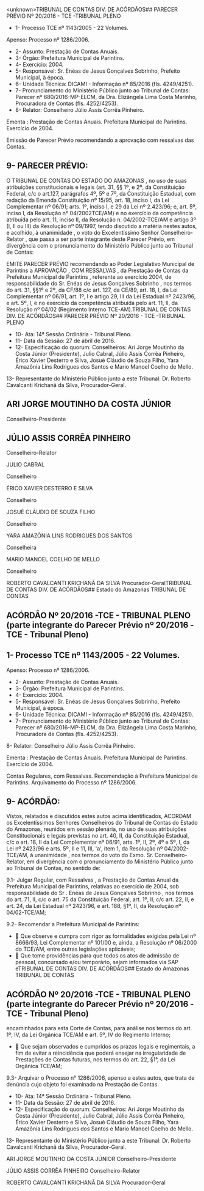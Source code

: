 &lt;unknown&gt;TRIBUNAL DE CONTAS DIV. DE ACÓRDÃOS## PARECER PRÉVIO Nº 20/2016 - TCE -TRIBUNAL PLENO

- 1- Processo TCE nº 1143/2005 - 22 Volumes.

Apenso: Processo nº 1286/2006.

- 2- Assunto: Prestação de Contas Anuais.
- 3- Órgão: Prefeitura Municipal de Parintins.
- 4- Exercício: 2004.
- 5-  Responsável: Sr.  Enéas  de  Jesus  Gonçalves  Sobrinho,  Prefeito  Municipal,  à época.
- 6- Unidade Técnica: DICAMI - Informação nº 85/2016 (fls. 4249/4251).
- 7- Pronunciamento do Ministério Público junto ao Tribunal de Contas: Parecer nº 680/2016-MP-ELCM, da Dra. Elizângela Lima Costa Marinho, Procuradora de Contas (fls. 4252/4253).
- 8- Relator: Conselheiro Júlio Assis Corrêa Pinheiro.

Ementa : Prestação de Contas Anuais. Prefeitura  Municipal  de  Parintins.  Exercício de 2004.

Emissão de Parecer Prévio recomendando a aprovação com ressalvas das Contas.

## 9- PARECER PRÉVIO:

O TRIBUNAL DE CONTAS DO ESTADO DO AMAZONAS ,  no  uso  de suas atribuições constitucionais e legais (art. 31, §§ 1º, e 2º, da Constituição Federal, c/c  o  art.127,  parágrafos  4º,  5º  e  7º,  da  Constituição  Estadual,  com  redação  da Emenda Constituição nº 15/95, art. 18, inciso I, da Lei Complementar nº 06/91; arts. 1º,  inciso  I,  e  29  da  Lei  nº  2.423/96;  e,  art.  5º,  inciso  I,  da  Resolução  nº  04/2002TCE/AM) e no exercício da competência atribuída pelo art. 11, inciso II, da Resolução n. 04/2002-TCE/AM e artigo 3º (I, II ou III) da Resolução nº 09/1997, tendo discutido a matéria nestes autos, e acolhido, à unanimidade ,  o  voto  do  Excelentíssimo Senhor Conselheiro-Relator , que  passa  a  ser  parte  integrante  deste  Parecer  Prévio, em divergência com o pronunciamento do Ministério Público junto ao Tribunal de Contas:

EMITE PARECER PRÉVIO recomendando ao Poder Legislativo Municipal de  Parintins  a APROVAÇÃO , COM  RESSALVAS , da  Prestação  de  Contas  da Prefeitura Municipal de Parintins , referente ao exercício 2004, de responsabilidade do Sr. Enéas de Jesus Gonçalves Sobrinho ,  nos  termos do art. 31, §§1º e 2º, da CF/88 c/c art. 127, da CE/89, art. 18,  I, da Lei Complementar nº 06/91, art. 1º,  I e artigo 29,  III  da  Lei  Estadual nº 2423/96, e art. 5º, I, e no exercício da competência atribuída pelo art. 11, II, da Resolução nº 04/02 (Regimento Interno TCE-AM).TRIBUNAL DE CONTAS DIV. DE ACÓRDÃOS## PARECER PRÉVIO Nº 20/2016 - TCE -TRIBUNAL PLENO

- 10- Ata: 14ª Sessão Ordinária - Tribunal Pleno.
- 11- Data da Sessão: 27 de abril de 2016.
- 12-  Especificação  do  quorum: Conselheiros: Ari  Jorge  Moutinho  da  Costa  Júnior (Presidente), Julio Cabral, Júlio Assis Corrêa Pinheiro, Érico Xavier Desterro e Silva, Josué Cláudio de Souza Filho,  Yara  Amazônia Lins Rodrigues dos Santos e  Mario Manoel Coelho de Mello.

13-  Representante  do  Ministério  Público  junto  a  este  Tribunal: Dr.  Roberto Cavalcanti Krichanã da Silva, Procurador-Geral.

## ARI JORGE MOUTINHO DA COSTA JÚNIOR

Conselheiro-Presidente

## JÚLIO ASSIS CORRÊA PINHEIRO

Conselheiro-Relator

JULIO CABRAL

Conselheiro

ÉRICO XAVIER DESTERRO E SILVA

Conselheiro

JOSUÉ CLÁUDIO DE SOUZA FILHO

Conselheiro

YARA AMAZÔNIA LINS RODRIGUES DOS SANTOS

Conselheira

MARIO MANOEL COELHO DE MELLO

Conselheiro

ROBERTO CAVALCANTI KRICHANÃ DA SILVA Procurador-GeralTRIBUNAL DE CONTAS DIV. DE ACÓRDÃOS## Estado do Amazonas TRIBUNAL DE CONTAS

## ACÓRDÃO Nº 20/2016 -TCE - TRIBUNAL PLENO (parte integrante do Parecer Prévio nº 20/2016 -TCE - Tribunal Pleno)

## 1- Processo TCE nº 1143/2005 - 22 Volumes.

Apenso: Processo nº 1286/2006.

- 2- Assunto: Prestação de Contas Anuais.
- 3- Órgão: Prefeitura Municipal de Parintins.
- 4- Exercício: 2004.
- 5- Responsável: Sr. Enéas de Jesus Gonçalves Sobrinho, Prefeito Municipal, à época.
- 6- Unidade Técnica: DICAMI - Informação nº 85/2016 (fls. 4249/4251).
- 7-  Pronunciamento  do Ministério Público  junto  ao Tribunal  de Contas: Parecer  nº 680/2016-MP-ELCM, da Dra. Elizângela Lima Costa Marinho, Procuradora de Contas (fls. 4252/4253).

8- Relator: Conselheiro Júlio Assis Corrêa Pinheiro.

Ementa : Prestação de Contas Anuais. Prefeitura Municipal de Parintins. Exercício de 2004.

Contas Regulares, com Ressalvas. Recomendação à Prefeitura Municipal de Parintins. Arquivamento do Processo nº 1286/2006.

## 9- ACÓRDÃO:

Vistos, relatados e discutidos estes autos acima identificados, ACORDAM os Excelentíssimos Senhores Conselheiros do Tribunal de Contas do Estado do Amazonas, reunidos  em  sessão  plenária,  no  uso  de  suas  atribuições  Constitucionais  e  legais previstas no art. 40, II, da Constituição Estadual, c/c o art. 18, II da Lei Complementar nº 06/91, arts. 1º,  II,  2º,  4º  e  5º,  I,  da  Lei  nº  2423/96  e  arts.  5º,  II  e  11,  III,  'a',  item  1,  da Resolução  nº  04/2002-TCE/AM, à  unanimidade , nos  termos  do  voto  do  Exmo.  Sr. Conselheiro-Relator, em divergência com o pronunciamento do Ministério Público  junto ao Tribunal de Contas, no sentido de:

9.1-  Julgar  Regular,  com  Ressalvas , a  Prestação  de  Contas  Anual  da Prefeitura Municipal de Parintins, relativas ao exercício de 2004, sob responsabilidade do Sr .  Enéas  de  Jesus  Gonçalves  Sobrinho ,  nos  termos  do  art.  71,  II,  c/c  o  art.  75  da Constituição Federal, art. 1º, II, c/c art. 22, II, e art. 24, da Lei Estadual nº 2423/96, e art. 188, §1º, II, da Resolução nº 04/02-TCE/AM;

9.2- Recomendar a Prefeitura Municipal de Parintins:

-  Que observe e cumpra com rigor as formalidades exigidas pela Lei nº 8666/93,  Lei  Complementar  nº  101/00  e, ainda, a  Resolução  nº 06/2000 do TCE/AM, entre outras legislações aplicáveis;
-  Que  tome  providências  para  que  todos  os  atos  de  admissão  de pessoal,  concursado  e/ou  temporário,  sejam  informados  via  SAP  eTRIBUNAL DE CONTAS DIV. DE ACÓRDÃOS## Estado do Amazonas TRIBUNAL DE CONTAS

## ACÓRDÃO Nº 20/2016 -TCE - TRIBUNAL PLENO (parte integrante do Parecer Prévio nº 20/2016 -TCE - Tribunal Pleno)

encaminhados para esta Corte de Contas, para análise nos termos do art. 1º, IV, da Lei Orgânica TCE/AM e art. 5º, IV do Regimento Interno;

-  Que sejam observados e cumpridos os prazos legais e regimentais, a fim  de  evitar  a  reincidência  que  poderá  ensejar  na  irregularidade  de Prestações  de  Contas  futuras,  nos  termos  do  art.  22,  §1°,  da  Lei Orgânica TCE/AM;

9.3-  Arquivar o  Processo n° 1286/2006, apenso a estes autos, que trata de denúncia cujo objeto foi examinado na Prestação de Contas.

- 10- Ata: 14ª Sessão Ordinária - Tribunal Pleno.
- 11- Data da Sessão: 27 de abril de 2016.
- 12-  Especificação  do  quorum: Conselheiros: Ari Jorge  Moutinho  da  Costa  Júnior (Presidente),  Julio  Cabral,  Júlio  Assis  Corrêa  Pinheiro,  Érico  Xavier  Desterro  e  Silva, Josué Cláudio de Souza Filho, Yara Amazônia Lins Rodrigues dos Santos e Mario Manoel Coelho de Mello.

13- Representante do Ministério Público junto a este Tribunal: Dr. Roberto Cavalcanti Krichanã da Silva, Procurador-Geral.

ARI JORGE MOUTINHO DA COSTA JÚNIOR Conselheiro-Presidente

JÚLIO ASSIS CORRÊA PINHEIRO Conselheiro-Relator

ROBERTO CAVALCANTI KRICHANÃ DA SILVA Procurador-Geral